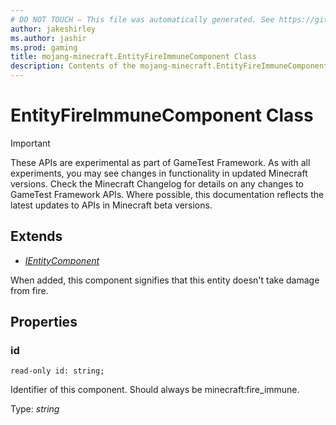 ```yaml
---
# DO NOT TOUCH — This file was automatically generated. See https://github.com/Mojang/MinecraftScriptingApiDocsGenerator to modify descriptions, examples, etc.
author: jakeshirley
ms.author: jashir
ms.prod: gaming
title: mojang-minecraft.EntityFireImmuneComponent Class
description: Contents of the mojang-minecraft.EntityFireImmuneComponent class.
---
```

# EntityFireImmuneComponent Class
>[!IMPORTANT]
>These APIs are experimental as part of GameTest Framework. As with all experiments, you may see changes in functionality in updated Minecraft versions. Check the Minecraft Changelog for details on any changes to GameTest Framework APIs. Where possible, this documentation reflects the latest updates to APIs in Minecraft beta versions.

## Extends
- [*IEntityComponent*](IEntityComponent.md)

When added, this component signifies that this entity doesn't take damage from fire.

## Properties
### **id**
`read-only id: string;`

Identifier of this component. Should always be minecraft:fire_immune.

Type: *string*

